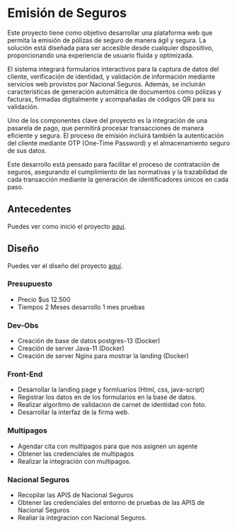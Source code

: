 # Emisión de Seguros

Este proyecto tiene como objetivo desarrollar una plataforma web que permita la emisión de pólizas de seguro de manera ágil y segura. La solución está diseñada para ser accesible desde cualquier dispositivo, proporcionando una experiencia de usuario fluida y optimizada.

El sistema integrará formularios interactivos para la captura de datos del cliente, verificación de identidad, y validación de información mediante servicios web provistos por Nacional Seguros. Además, se incluirán características de generación automática de documentos como pólizas y facturas, firmadas digitalmente y acompañadas de códigos QR para su validación.

Uno de los componentes clave del proyecto es la integración de una pasarela de pago, que permitirá procesar transacciones de manera eficiente y segura. El proceso de emisión incluirá también la autenticación del cliente mediante OTP (One-Time Password) y el almacenamiento seguro de sus datos.

Este desarrollo está pensado para facilitar el proceso de contratación de seguros, asegurando el cumplimiento de las normativas y la trazabilidad de cada transacción mediante la generación de identificadores únicos en cada paso.

## Antecedentes

Puedes ver como inició el proyecto [aquí](https://github.com/Nacional-Seguros/.github/wiki/Antecedentes).

## Diseño

Puedes ver el diseño del proyecto [aquí](https://www.figma.com/design/D34igQYT89tOj5BbUAex9n/Nacional-Seguros?node-id=0-1&t=AejW1PEoDxzNQ7lG-1).

### Presupuesto
- Precio $us 12.500
- Tiempos 2 Meses desarrollo 1 mes pruebas

### Dev-Obs
- Creación de base de datos postgres-13 (Docker)
- Creación de server Java-11 (Docker)
- Creación de server Nginx para mostrar la landing (Docker)

### Front-End
- Desarrollar la landing page y formluarios (Html, css, java-script)
- Registrar los datos en de los formularios en la base de datos.
- Realizar algoritmo de validacion de carnet de identidad con foto.
- Desarrollar la interfaz de la firma web.

### Multipagos
- Agendar cita con multipagos para que nos asignen un agente
- Obtener las credenciales de multipagos
- Realizar la integración con multipagos.

### Nacional Seguros
- Recopilar las APIS de Nacional Seguros
- Obtener las credenciales del entorno de pruebas de las APIS de Nacional Seguros
- Realiar la integracion con Nacional Seguros.

  
